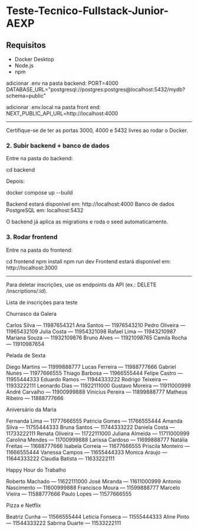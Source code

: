 # Teste-Tecnico-Fullstack-Junior-AEXP

## Requisitos

- Docker Desktop
- Node.js
- npm

adicionar .env na pasta backend:
PORT=4000
DATABASE_URL="postgresql://postgres:postgres@localhost:5432/mydb?schema=public"

adicionar .env.local na pasta front end:
NEXT_PUBLIC_API_URL=http://localhost:4000

---

Certifique-se de ter as portas 3000, 4000 e 5432 livres ao rodar o Docker.

### 2. Subir backend + banco de dados

Entre na pasta do backend:

cd backend

Depois:

docker compose up --build

Backend estará disponível em: http://localhost:4000
Banco de dados PostgreSQL em: localhost:5432

O backend já aplica as migrations e roda o seed automaticamente.

### 3. Rodar frontend

Entre na pasta do frontend:

cd frontend
npm install
npm run dev
Frontend estará disponível em: http://localhost:3000

---

Para deletar inscrições, use os endpoints da API (ex.: DELETE /inscriptions/:id).

Lista de inscrições para teste

Churrasco da Galera

Carlos Silva — 11987654321
Ana Santos — 11976543210
Pedro Oliveira — 11965432109
Julia Costa — 11954321098
Rafael Lima — 11943210987
Mariana Souza — 11932109876
Bruno Alves — 11921098765
Camila Rocha — 11910987654

Pelada de Sexta

Diego Martins — 11999888777
Lucas Ferreira — 11988777666
Gabriel Nunes — 11977666555
Thiago Barbosa — 11966555444
Felipe Castro — 11955444333
Eduardo Ramos — 11944333222
Rodrigo Teixeira — 11933222111
Leonardo Dias — 11922111000
Gustavo Moreira — 11911000999
André Carvalho — 11900999888
Vinicius Pereira — 11899888777
Matheus Ribeiro — 11888777666

Aniversário da Maria

Fernanda Lima — 11777666555
Patricia Gomes — 11766555444
Amanda Silva — 11755444333
Bruna Santos — 11744333222
Daniela Costa — 11733222111
Renata Oliveira — 11722111000
Juliana Almeida — 11711000999
Carolina Mendes — 11700999888
Larissa Cardoso — 11699888777
Natália Freitas — 11688777666
Isabela Correia — 11677666555
Priscila Monteiro — 11666555444
Vanessa Campos — 11655444333
Monica Araujo — 11644333222
Claudia Batista — 11633222111

Happy Hour do Trabalho

Roberto Machado — 11622111000
José Miranda — 11611000999
Antonio Nascimento — 11600999888
Francisco Moura — 11599888777
Marcelo Vieira — 11588777666
Paulo Lopes — 11577666555

Pizza e Netflix

Beatriz Cunha — 11566555444
Leticia Fonseca — 11555444333
Aline Pinto — 11544333222
Sabrina Duarte — 11533222111
